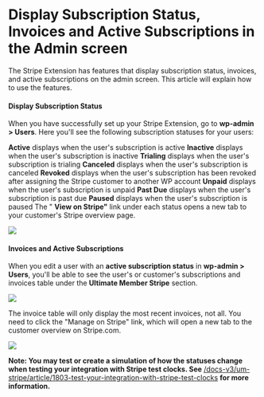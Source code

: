 ---
---
# Display Subscription Status, Invoices and Active Subscriptions in the Admin screen
 The Stripe Extension has features that display subscription status, invoices, and active subscriptions on the admin screen. This article will explain how to use the features.

#### Display Subscription Status

 When you have successfully set up your Stripe Extension, go to <strong>wp-admin &gt; Users</strong>. Here you'll see the following subscription statuses for your users:

  <strong>Active</strong>   displays when the user's subscription is active   <strong>Inactive</strong>   displays when the user's subscription is inactive   <strong>Trialing</strong>   displays when the user's subscription is trialing   <strong>Canceled</strong>   displays when the user's subscription is canceled   <strong>Revoked</strong>   displays when the user's subscription has been revoked after assigning the Stripe customer to another WP account   <strong>Unpaid</strong>   displays when the user's subscription is unpaid   <strong>Past Due</strong>   displays when the user's subscription is past due   <strong>Paused</strong>   displays when the user's subscription is paused  The " <strong>View on Stripe"</strong> link under each status opens a new tab to your customer's Stripe overview page.

  ![](https://s3.amazonaws.com/helpscout.net/docs/assets/561c96629033600a7a36d662/images/649afde8c5d2b53344e72e26/file-hqPDKXkaAG.png)

#### Invoices and Active Subscriptions

 When you edit a user with an <strong>active subscription status</strong> in <strong>wp-admin &gt; Users</strong>, you'll be able to see the user's or customer's subscriptions and invoices table under the <strong>Ultimate Member Stripe</strong> section.

  ![](https://s3.amazonaws.com/helpscout.net/docs/assets/561c96629033600a7a36d662/images/650b11a4e249755d2f85c3bd/file-A5KmoUMXbs.png)

 The invoice table will only display the most recent invoices, not all. You need to click the "Manage on Stripe" link, which will open a new tab to the customer overview on Stripe.com.

  ![](https://s3.amazonaws.com/helpscout.net/docs/assets/561c96629033600a7a36d662/images/650b12fd15e8de2d9d32584f/file-f3OSIYeqjM.png)

 <strong>Note: You may test or create a simulation of how the statuses change when testing your integration with Stripe test clocks. See</strong>  [/docs-v3/um-stripe/article/1803-test-your-integration-with-stripe-test-clocks](/docs-v3/um-stripe/article/1803-test-your-integration-with-stripe-test-clocks)  <strong>for more information.</strong>